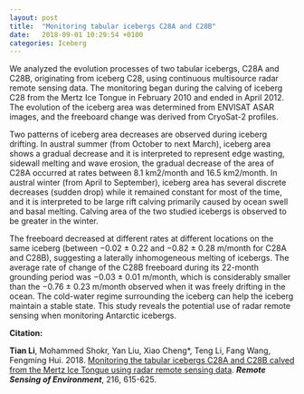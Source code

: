 ```yaml
---
layout: post
title:  "Monitoring tabular icebergs C28A and C28B"
date:   2018-09-01 10:29:54 +0100
categories: Iceberg
---
```

We analyzed the evolution processes of two tabular icebergs, C28A and C28B, originating from iceberg C28, using continuous multisource radar remote sensing data. The monitoring began during the calving of iceberg C28 from the Mertz Ice Tongue in February 2010 and ended in April 2012. The evolution of the iceberg area was determined from ENVISAT ASAR images, and the freeboard change was derived from CryoSat-2 profiles. 

Two patterns of iceberg area decreases are observed during iceberg drifting. In austral summer (from October to next March), iceberg area shows a gradual decrease and it is interpreted to represent edge wasting, sidewall melting and wave erosion, the gradual decrease of the area of C28A occurred at rates between 8.1 km2/month and 16.5 km2/month. In austral winter (from April to September), iceberg area has several discrete decreases (sudden drop) while it remained constant for most of the time, and it is interpreted to be large rift calving primarily caused by ocean swell and basal melting. Calving area of the two studied icebergs is observed to be greater in the winter. 

The freeboard decreased at different rates at different locations on the same iceberg (between −0.02 ± 0.22 and −0.82 ± 0.28 m/month for C28A and C28B), suggesting a laterally inhomogeneous melting of icebergs. The average rate of change of the C28B freeboard during its 22-month grounding period was −0.03 ± 0.01 m/month, which is considerably smaller than the −0.76 ± 0.23 m/month observed when it was freely drifting in the ocean. The cold-water regime surrounding the iceberg can help the iceberg maintain a stable state. This study reveals the potential use of radar remote sensing when monitoring Antarctic icebergs.


**Citation:**

**Tian Li**, Mohammed Shokr, Yan Liu, Xiao Cheng\*, Teng Li, Fang Wang, Fengming Hui. 2018. [Monitoring the tabular icebergs C28A and C28B calved from the Mertz Ice Tongue using radar remote sensing data](https://www.sciencedirect.com/science/article/abs/pii/S0034425718303614). ***Remote Sensing of Environment***, 216, 615-625.
